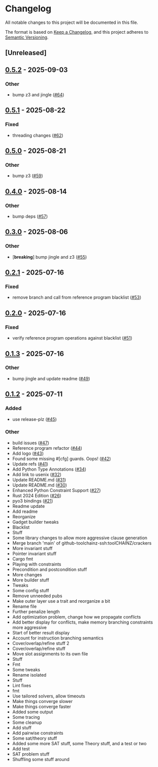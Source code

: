 # Changelog

All notable changes to this project will be documented in this file.

The format is based on [Keep a Changelog](https://keepachangelog.com/en/1.0.0/),
and this project adheres to [Semantic Versioning](https://semver.org/spec/v2.0.0.html).

## [Unreleased]

## [0.5.2](https://github.com/toolCHAINZ/crackers/compare/crackers-v0.5.1...crackers-v0.5.2) - 2025-09-03

### Other

- bump z3 and jingle ([#64](https://github.com/toolCHAINZ/crackers/pull/64))

## [0.5.1](https://github.com/toolCHAINZ/crackers/compare/crackers-v0.5.0...crackers-v0.5.1) - 2025-08-22

### Fixed

- threading changes ([#62](https://github.com/toolCHAINZ/crackers/pull/62))

## [0.5.0](https://github.com/toolCHAINZ/crackers/compare/crackers-v0.4.0...crackers-v0.5.0) - 2025-08-21

### Other

- bump z3 ([#59](https://github.com/toolCHAINZ/crackers/pull/59))

## [0.4.0](https://github.com/toolCHAINZ/crackers/compare/crackers-v0.3.0...crackers-v0.4.0) - 2025-08-14

### Other

- bump deps ([#57](https://github.com/toolCHAINZ/crackers/pull/57))

## [0.3.0](https://github.com/toolCHAINZ/crackers/compare/crackers-v0.2.1...crackers-v0.3.0) - 2025-08-06

### Other

- [**breaking**] bump jingle and z3 ([#55](https://github.com/toolCHAINZ/crackers/pull/55))

## [0.2.1](https://github.com/toolCHAINZ/crackers/compare/crackers-v0.2.0...crackers-v0.2.1) - 2025-07-16

### Fixed

- remove branch and call from reference program blacklist ([#53](https://github.com/toolCHAINZ/crackers/pull/53))

## [0.2.0](https://github.com/toolCHAINZ/crackers/compare/crackers-v0.1.3...crackers-v0.2.0) - 2025-07-16

### Fixed

- verify reference program operations against blacklist ([#51](https://github.com/toolCHAINZ/crackers/pull/51))

## [0.1.3](https://github.com/toolCHAINZ/crackers/compare/crackers-v0.1.2...crackers-v0.1.3) - 2025-07-16

### Other

- bump jingle and update readme ([#49](https://github.com/toolCHAINZ/crackers/pull/49))

## [0.1.2](https://github.com/toolCHAINZ/crackers/compare/crackers-v0.1.1...crackers-v0.1.2) - 2025-07-11

### Added

- use release-plz ([#45](https://github.com/toolCHAINZ/crackers/pull/45))

### Other

- build issues ([#47](https://github.com/toolCHAINZ/crackers/pull/47))
- Reference program refactor ([#44](https://github.com/toolCHAINZ/crackers/pull/44))
- Add logo ([#43](https://github.com/toolCHAINZ/crackers/pull/43))
- Found some missing #[cfg] guards. Oops! ([#42](https://github.com/toolCHAINZ/crackers/pull/42))
- Update refs ([#41](https://github.com/toolCHAINZ/crackers/pull/41))
- Add Python Type Annotations ([#34](https://github.com/toolCHAINZ/crackers/pull/34))
- Add link to usenix ([#32](https://github.com/toolCHAINZ/crackers/pull/32))
- Update README.md ([#31](https://github.com/toolCHAINZ/crackers/pull/31))
- Update README.md ([#30](https://github.com/toolCHAINZ/crackers/pull/30))
- Enhanced Python Constraint Support ([#27](https://github.com/toolCHAINZ/crackers/pull/27))
- Rust 2024 Edition ([#26](https://github.com/toolCHAINZ/crackers/pull/26))
- pyo3 bindings ([#21](https://github.com/toolCHAINZ/crackers/pull/21))
- Readme update
- Add readme
- Reorganize
- Gadget builder tweaks
- Blacklist
- Stuff
- Some library changes to allow more aggressive clause generation
- Merge branch 'main' of github-toolchainz-ssh:toolCHAINZ/crackers
- More invariant stuff
- Pointer invariant stuff
- Cargo fmt
- Playing with constraints
- Precondition and postcondition stuff
- More changes
- More builder stuff
- Tweaks
- Some config stuff
- Remove unneeded pubs
- Make outer layer use a trait and reorganize a bit
- Rename file
- Further penalize length
- Add optimization problem, change how we propagate conflicts
- Add better display for conflicts, make memory branching constraints more aggressive
- Start of better result display
- Account for instruction branching semantics
- Cover/overlap/refine stuff 2
- Cover/overlap/refine stuff
- Move slot assignments to its own file
- Stuff
- Fmt
- Some tweaks
- Rename isolated
- Stuff
- Lint fixes
- fmt
- Use tailored solvers, allow timeouts
- Make things converge slower
- Make things converge faster
- Added some output
- Some tracing
- Some cleanup
- Add stuff
- Add pairwise constraints
- Some sat/theory stuff
- Added some more SAT stuff, some Theory stuff, and a test or two
- Add test
- SAT problem stuff
- Shuffling some stuff around
